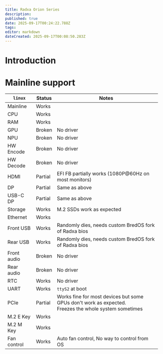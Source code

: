 ```yaml
---
title: Radxa Orion Series
description: 
published: true
date: 2025-09-17T00:24:22.788Z
tags: 
editor: markdown
dateCreated: 2025-09-17T00:08:50.283Z
---
```


# Introduction


# Mainline support
|   `linux`    | Status      |  Notes |
|--------------|-------------|--------|
| Mainline     | Works    | |
| CPU          | Works    | |
| RAM          | Works    | |
| GPU          | Broken   | No driver|
| NPU          | Broken   | No driver|
| HW Encode    | Broken   | No driver|
| HW Decode    | Broken   | No driver|
| HDMI         | Partial  | EFI FB partially works (1080P@60Hz on most monitors) |
| DP           | Partial  | Same as above |
| USB-C DP     | Partial  | Same as above |
| Storage      | Works    | M.2 SSDs work as expected |
| Ethernet     | Works    | |
| Front USB    | Works    | Randomly dies, needs custom BredOS fork of Radxa bios|
| Rear USB     | Works    | Randomly dies, needs custom BredOS fork of Radxa bios|
| Front audio  | Broken   | No driver|
| Rear audio   | Broken   | No driver|
| RTC          | Works    | No driver|
| UART         | Works    | `ttyS2` at boot|
| PCIe         | Partial  | Works fine for most devices but some GPUs don't work as expected. <br> Freezes the whole system sometimes|
| M.2 E Key    | Works    | |
| M.2 M Key    | Works    | |
| Fan control  | Works    | Auto fan control, No way to control from OS |